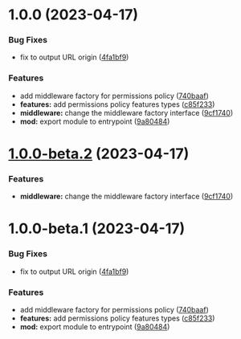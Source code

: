 # 1.0.0 (2023-04-17)


### Bug Fixes

* fix to output URL origin ([4fa1bf9](https://github.com/httpland/permissions-policy-middleware/commit/4fa1bf93499812634f1e50727b531783a459b862))


### Features

* add middleware factory for permissions policy ([740baaf](https://github.com/httpland/permissions-policy-middleware/commit/740baafc1b3f1bb5594be1cc28cf61d679841a37))
* **features:** add permissions policy features types ([c85f233](https://github.com/httpland/permissions-policy-middleware/commit/c85f233222635b7b0c5ef712631460219db48b15))
* **middleware:** change the middleware factory interface ([9cf1740](https://github.com/httpland/permissions-policy-middleware/commit/9cf1740eaa205681ea521fa794c8c4560495b05a))
* **mod:** export module to entrypoint ([9a80484](https://github.com/httpland/permissions-policy-middleware/commit/9a80484bc60f1592f3fb0222a783095d9d6ba1ae))

# [1.0.0-beta.2](https://github.com/httpland/permissions-policy-middleware/compare/1.0.0-beta.1...1.0.0-beta.2) (2023-04-17)


### Features

* **middleware:** change the middleware factory interface ([9cf1740](https://github.com/httpland/permissions-policy-middleware/commit/9cf1740eaa205681ea521fa794c8c4560495b05a))

# 1.0.0-beta.1 (2023-04-17)


### Bug Fixes

* fix to output URL origin ([4fa1bf9](https://github.com/httpland/permissions-policy-middleware/commit/4fa1bf93499812634f1e50727b531783a459b862))


### Features

* add middleware factory for permissions policy ([740baaf](https://github.com/httpland/permissions-policy-middleware/commit/740baafc1b3f1bb5594be1cc28cf61d679841a37))
* **features:** add permissions policy features types ([c85f233](https://github.com/httpland/permissions-policy-middleware/commit/c85f233222635b7b0c5ef712631460219db48b15))
* **mod:** export module to entrypoint ([9a80484](https://github.com/httpland/permissions-policy-middleware/commit/9a80484bc60f1592f3fb0222a783095d9d6ba1ae))
